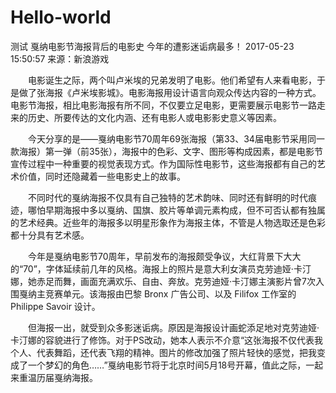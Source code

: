 # Hello-world
测试
戛纳电影节海报背后的电影史 今年的遭影迷诟病最多！
2017-05-23 15:50:57   来源：新浪游戏

　　电影诞生之际，两个叫卢米埃的兄弟发明了电影。他们希望有人来看电影，于是做了张海报《卢米埃影城》。电影海报用设计语言向观众传达内容的一种方式。电影节海报，相比电影海报有所不同，不仅要立足电影，更需要展示电影节一路走来的历史、所要传达的文化内涵、还有电影人或电影影史意义等因素。

　　今天分享的是——戛纳电影节70周年69张海报（第33、34届电影节采用同一款海报）第一弹（前35张），海报中的色彩、文字、图形等构成因素，都是电影节宣传过程中一种重要的视觉表现方式。作为国际性电影节，这些海报都有自己的艺术价值，同时还隐藏着一些电影史上的故事。

　　不同时代的戛纳海报不仅具有自己独特的艺术韵味、同时还有鲜明的时代痕迹，哪怕早期海报中多以戛纳、国旗、胶片等单调元素构成，但不可否认都有独属的艺术经典。近些年的海报多以明星形象作为海报主体，不管是人物选取还是色彩都十分具有艺术感。

　　今年是戛纳电影节70周年，早前发布的海报颇受争议，大红背景下大大的“70”，字体延续前几年的风格。海报上的照片是意大利女演员克劳迪娅·卡汀娜，她赤足而舞，画面充满欢乐、自由、奔放。克劳迪娅·卡汀娜主演影片曾7次入围戛纳主竞赛单元。该海报由巴黎 Bronx 广告公司、以及 Filifox 工作室的 Philippe Savoir 设计。

　　但海报一出，就受到众多影迷诟病。原因是海报设计画蛇添足地对克劳迪娅·卡汀娜的容貌进行了修饰。对于PS改动，她本人表示不介意“这张海报不仅代表我个人、代表舞蹈，还代表飞翔的精神。图片的修改加强了照片轻快的感觉，把我变成了一个梦幻的角色……”戛纳电影节将于北京时间5月18号开幕，值此之际，一起来重温历届戛纳海报。
